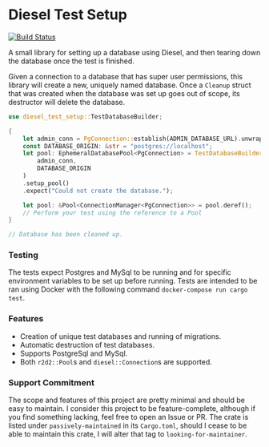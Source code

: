 # Diesel Test Setup

[![Build Status](https://travis-ci.org/hgzimmerman/diesel_test_setup.svg?branch=master)](https://travis-ci.org/hgzimmerman/diesel_test_setup)

A small library for setting up a database using Diesel, and then tearing down the database once the test is finished.

Given a connection to a database that has super user permissions, this library will create a new, uniquely named database.
Once a `Cleanup` struct that was created when the database was set up goes out of scope, its destructor will delete the database.


```rust
use diesel_test_setup::TestDatabaseBuilder;

{
    let admin_conn = PgConnection::establish(ADMIN_DATABASE_URL).unwrap();
    const DATABASE_ORIGIN: &str = "postgres://localhost";
    let pool: EphemeralDatabasePool<PgConnection> = TestDatabaseBuilder::new(
        admin_conn,
        DATABASE_ORIGIN
    )
    .setup_pool()
    .expect("Could not create the database.");

    let pool: &Pool<ConnectionManager<PgConnection>> = pool.deref();
    // Perform your test using the reference to a Pool
}

// Database has been cleaned up.
```

### Testing
The tests expect Postgres and MySql to be running and for specific environment variables to be set up before running.
Tests are intended to be ran using Docker with the following command `docker-compose run cargo test`.


### Features
* Creation of unique test databases and running of migrations.
* Automatic destruction of test databases.
* Supports PostgreSql and MySql.
* Both `r2d2::Pool`s and `diesel::Connection`s are supported.




### Support Commitment
The scope and features of this project are pretty minimal and should be easy to maintain.
I consider this project to be feature-complete, although if you find something lacking, feel free to open an Issue or PR.
The crate is listed under `passively-maintained` in its `Cargo.toml`, should I cease to be able to maintain this crate,
I will alter that tag to `looking-for-maintainer`.
